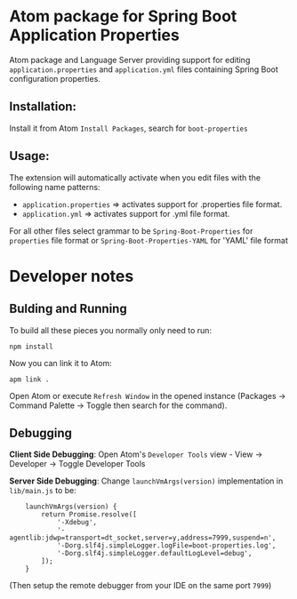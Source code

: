 # Atom package for Spring Boot Application Properties

Atom package and Language Server providing support for editing `application.properties` 
and `application.yml` files containing Spring Boot configuration properties.

## Installation:

Install it from Atom `Install Packages`, search for `boot-properties` 

## Usage:

The extension will automatically activate when you edit files with the following
name patterns:

 - `application.properties` => activates support for .properties file format.
 - `application.yml` => activates support for .yml file format.
 
For all other files select grammar to be `Spring-Boot-Properties` for `properties` file format or `Spring-Boot-Properties-YAML` for 'YAML' file format

# Developer notes

## Bulding and Running

To build all these pieces you normally only need to run:

    npm install

Now you can link it to Atom:

    apm link .

Open Atom or execute `Refresh Window` in the opened instance (Packages -> Command Palette -> Toggle then search for the command).

## Debugging

**Client Side Debugging**: Open Atom's `Developer Tools` view - View -> Developer -> Toggle Developer Tools

**Server Side Debugging**:  Change `launchVmArgs(version)` implementation in `lib/main.js` to be:
```
    launchVmArgs(version) {
        return Promise.resolve([
            '-Xdebug',
            '-agentlib:jdwp=transport=dt_socket,server=y,address=7999,suspend=n',
            '-Dorg.slf4j.simpleLogger.logFile=boot-properties.log',
            '-Dorg.slf4j.simpleLogger.defaultLogLevel=debug',
        ]);
    }

```
(Then setup the remote debugger from your IDE on the same port `7999`)

